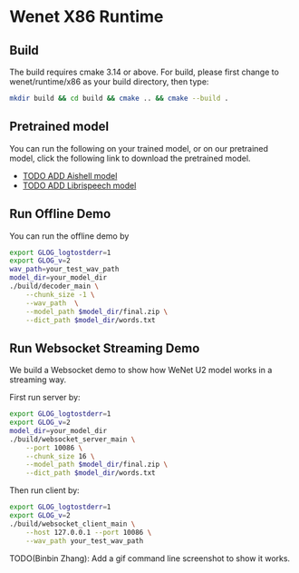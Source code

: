 # Wenet X86 Runtime

## Build

The build requires cmake 3.14 or above. For build, please first change to wenet/runtime/x86 as your build directory, then type:

``` sh
mkdir build && cd build && cmake .. && cmake --build .
```

## Pretrained model

You can run the following on your trained model, or on our pretrained model, click the following link to download the pretrained model.

* [TODO ADD Aishell model](link)
* [TODO ADD Librispeech model](link)

## Run Offline Demo

You can run the offline demo by

``` sh
export GLOG_logtostderr=1
export GLOG_v=2
wav_path=your_test_wav_path
model_dir=your_model_dir
./build/decoder_main \
    --chunk_size -1 \
    --wav_path  \
    --model_path $model_dir/final.zip \
    --dict_path $model_dir/words.txt
```

## Run Websocket Streaming Demo

We build a Websocket demo to show how WeNet U2 model works in a streaming way.

First run server by:

``` sh
export GLOG_logtostderr=1
export GLOG_v=2
model_dir=your_model_dir
./build/websocket_server_main \
    --port 10086 \
    --chunk_size 16 \
    --model_path $model_dir/final.zip \
    --dict_path $model_dir/words.txt
```

Then run client by:

```sh
export GLOG_logtostderr=1
export GLOG_v=2
./build/websocket_client_main \
    --host 127.0.0.1 --port 10086 \
    --wav_path your_test_wav_path
```

TODO(Binbin Zhang): Add a gif command line screenshot to show it works.

